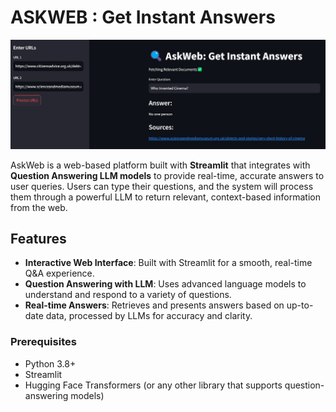 # ASKWEB : Get Instant Answers

<img src="AskWeb/AskWeb.png" width="1000"/>

AskWeb is a web-based platform built with **Streamlit** that integrates with **Question Answering LLM models** to provide real-time, accurate answers to user queries. Users can type their questions, and the system will process them through a powerful LLM to return relevant, context-based information from the web.

## Features

- **Interactive Web Interface**: Built with Streamlit for a smooth, real-time Q&A experience.
- **Question Answering with LLM**: Uses advanced language models to understand and respond to a variety of questions.
- **Real-time Answers**: Retrieves and presents answers based on up-to-date data, processed by LLMs for accuracy and clarity.

### Prerequisites

- Python 3.8+
- Streamlit
- Hugging Face Transformers (or any other library that supports question-answering models)
